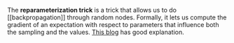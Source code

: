 The **reparameterization trick** is a trick that allows us to do [[backpropagation]] through random nodes. Formally, it lets us compute the gradient of an expectation with respect to parameters that influence both the sampling and the values. [This blog](https://gregorygundersen.com/blog/2018/04/29/reparameterization/) has good explanation.